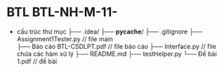 # BTL BTL-NH-M-11-

- cấu trúc thư mục
├── .idea/
├── __pycache__/
├── .gitignore
├── Assignment1Tester.py  // file main   
├── Báo cáo BTL-CSDLPT.pdf  // file báo cáo 
├── Interface.py  // file chứa các hàm xử lý
├── README.md
├── testHelper.py
└── Đề bài 1.pdf // đề bài

